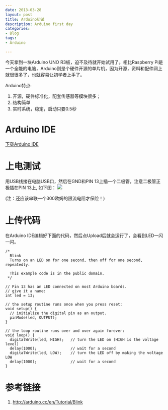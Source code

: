 ```yaml
---
date: 2013-03-28
layout: post
title: Arduino初试
description: Arduino first day
categories:
- Blog
tags:
- Arduino

---
```


今天拿到一块Arduino UNO R3板，迫不及待就开始试用了。相比Raspberry Pi是一个全能的电脑，Arduino则是个硬件开源的单片机，因为开源，资料和配件网上就很很多了，也就容易让初学者上手了。

Arduino特点:

1. 开源，硬件标准化，配套传感器等模块很多；
2. 结构简单
3. 实时系统，稳定，启动只要0.5秒

# Arduino IDE
[下载Arduino IDE](http://arduino.cc/en/Main/Software)


# 上电测试
用USB线接在电脑USB口，然后在GND和PIN 13上插一个二极管，注意二极管正极插在PIN 13上, 如下图：
<img src="http://ww1.sinaimg.cn/bmiddle/6bc40342jw1e35tmsg0tjj.jpg"/>

(注：还应该串联一个300欧姆的限流电阻才保险！)

# 上传代码
在Arduino IDE编辑好下面的代码，然后点Upload后就会运行了，会看到LED一闪一闪。

```
/*
  Blink
  Turns on an LED on for one second, then off for one second, repeatedly.
 
  This example code is in the public domain.
 */
 
// Pin 13 has an LED connected on most Arduino boards.
// give it a name:
int led = 13;

// the setup routine runs once when you press reset:
void setup() {                
  // initialize the digital pin as an output.
  pinMode(led, OUTPUT);     
}

// the loop routine runs over and over again forever:
void loop() {
  digitalWrite(led, HIGH);   // turn the LED on (HIGH is the voltage level)
  delay(1000);               // wait for a second
  digitalWrite(led, LOW);    // turn the LED off by making the voltage LOW
  delay(1000);               // wait for a second
}
```

# 参考链接

1. http://arduino.cc/en/Tutorial/Blink
